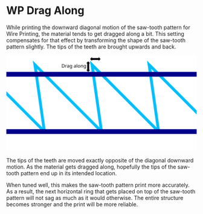 WP Drag Along
====
While printing the downward diagonal motion of the saw-tooth pattern for Wire Printing, the material tends to get dragged along a bit. This setting compensates for that effect by transforming the shape of the saw-tooth pattern slightly. The tips of the teeth are brought upwards and back.

![The tips of the saw teeth are moved backwards and up](../images/wireframe_drag_along.svg)

The tips of the teeth are moved exactly opposite of the diagonal downward motion. As the material gets dragged along, hopefully the tips of the saw-tooth pattern end up in its intended location.

When tuned well, this makes the saw-tooth pattern print more accurately. As a result, the next horizontal ring that gets placed on top of the saw-tooth pattern will not sag as much as it would otherwise. The entire structure becomes stronger and the print will be more reliable.